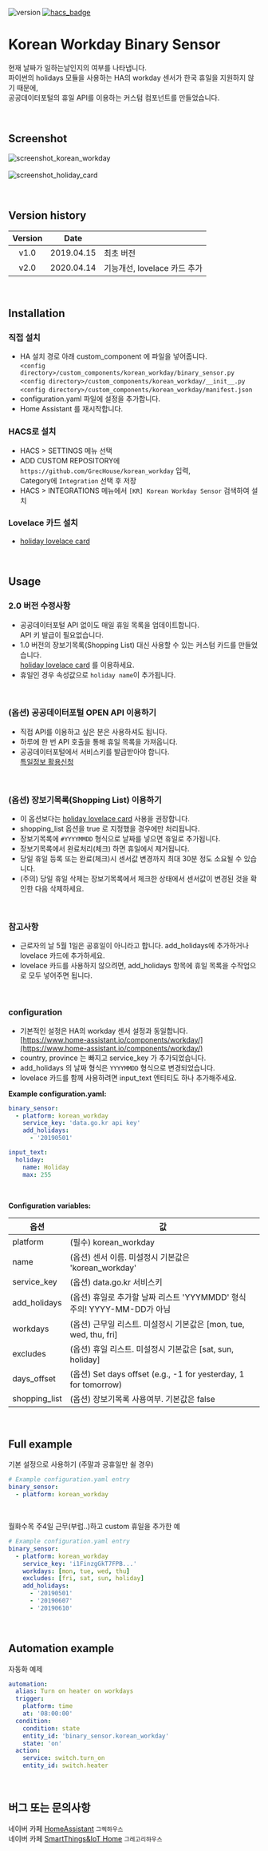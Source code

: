 ![version](https://img.shields.io/badge/version-2.0-blue)
[![hacs_badge](https://img.shields.io/badge/HACS-Custom-orange.svg)](https://github.com/custom-components/hacs)

# Korean Workday Binary Sensor

현재 날짜가 일하는날인지의 여부를 나타냅니다. \
파이썬의 holidays 모듈을 사용하는 HA의 workday 센서가 한국 휴일을 지원하지 않기 때문에, \
공공데이터포털의 휴일 API를 이용하는 커스텀 컴포넌트를 만들었습니다.

<br>

## Screenshot
![screenshot_korean_workday](https://user-images.githubusercontent.com/49514473/79182222-44311080-7e49-11ea-8ccd-5d676027717c.png)\
\
![screenshot_holiday_card](https://user-images.githubusercontent.com/49514473/79179537-cff36e80-7e42-11ea-8214-f42edbbc5703.png)

<br>

## Version history
| Version | Date        |               |
| :-----: | :---------: | ------------- |
| v1.0    | 2019.04.15  | 최초 버전 |
| v2.0    | 2020.04.14  | 기능개선, lovelace 카드 추가 |

<br>


## Installation

### 직접 설치
- HA 설치 경로 아래 custom_component 에 파일을 넣어줍니다.
<br>`<config directory>/custom_components/korean_workday/binary_sensor.py`
<br>`<config directory>/custom_components/korean_workday/__init__.py`
<br>`<config directory>/custom_components/korean_workday/manifest.json`
- configuration.yaml 파일에 설정을 추가합니다.
- Home Assistant 를 재시작합니다.

### HACS로 설치
- HACS > SETTINGS 메뉴 선택
- ADD CUSTOM REPOSITORY에 `https://github.com/GrecHouse/korean_workday` 입력, \
  Category에 `Integration` 선택 후 저장
- HACS > INTEGRATIONS 메뉴에서 `[KR] Korean Workday Sensor` 검색하여 설치

### Lovelace 카드 설치
- [holiday lovelace card](https://github.com/GrecHouse/korean-workday-card)

<br>

## Usage

### 2.0 버전 수정사항
- 공공데이터포털 API 없이도 매일 휴일 목록을 업데이트합니다.\
API 키 발급이 필요없습니다.
- 1.0 버전의 장보기목록(Shopping List) 대신 사용할 수 있는 커스텀 카드를 만들었습니다.\
[holiday lovelace card](https://github.com/GrecHouse/korean-workday-card) 를 이용하세요.
- 휴일인 경우 속성값으로 `holiday name`이 추가됩니다.

<br>

### (옵션) 공공데이터포털 OPEN API 이용하기
- 직접 API를 이용하고 싶은 분은 사용하셔도 됩니다.
- 하루에 한 번 API 호출을 통해 휴일 목록을 가져옵니다.
- 공공데이터포털에서 서비스키를 발급받아야 합니다.\
[특일정보 활용신청](https://www.data.go.kr/dataset/15012690/openapi.do)

<br>

### (옵션) 장보기목록(Shopping List) 이용하기
- 이 옵션보다는 [holiday lovelace card](https://github.com/GrecHouse/korean-workday-card) 사용을 권장합니다.
- shopping_list 옵션을 true 로 지정했을 경우에만 처리됩니다.
- 장보기목록에 `#YYYYMMDD` 형식으로 날짜를 넣으면 휴일로 추가됩니다.
- 장보기목록에서 완료처리(체크) 하면 휴일에서 제거됩니다.
- 당일 휴일 등록 또는 완료(체크)시 센서값 변경까지 최대 30분 정도 소요될 수 있습니다.
- (주의) 당일 휴일 삭제는 장보기목록에서 체크한 상태에서 센서값이 변경된 것을 확인한 다음 삭제하세요.

<br>

### 참고사항
- 근로자의 날 5월 1일은 공휴일이 아니라고 합니다. add_holidays에 추가하거나 lovelace 카드에 추가하세요.
- lovelace 카드를 사용하지 않으려면, add_holidays 항목에 휴일 목록을 수작업으로 모두 넣어주면 됩니다.

<br>


### configuration
- 기본적인 설정은 HA의 workday 센서 설정과 동일합니다.\
[https://www.home-assistant.io/components/workday/](https://www.home-assistant.io/components/workday/)
- country, province 는 빠지고 service_key 가 추가되었습니다.
- add_holidays 의 날짜 형식은 `YYYYMMDD` 형식으로 변경되었습니다.
- lovelace 카드를 함께 사용하려면 input_text 엔티티도 하나 추가해주세요.

**Example configuration.yaml:**
```yaml
binary_sensor:
  - platform: korean_workday
    service_key: 'data.go.kr api key'
    add_holidays:
      - '20190501'

input_text:
  holiday:
    name: Holiday
    max: 255
```
<br>

**Configuration variables:**

|옵션|값|
|--|--|
|platform| (필수) korean_workday |
|name| (옵션) 센서 이름. 미설정시 기본값은 'korean_workday' |
|service_key| (옵션) data.go.kr 서비스키 |
|add_holidays| (옵션) 휴일로 추가할 날짜 리스트 'YYYMMDD' 형식<br>주의! YYYY-MM-DD가 아님 |
|workdays| (옵션) 근무일 리스트. 미설정시 기본값은 [mon, tue, wed, thu, fri] |
|excludes| (옵션) 휴일 리스트. 미설정시 기본값은 [sat, sun, holiday] |
|days_offset| (옵션) Set days offset (e.g., -1 for yesterday, 1 for tomorrow) |
|shopping_list| (옵션) 장보기목록 사용여부. 기본값은 false |

<br>

## Full example

기본 설정으로 사용하기 (주말과 공휴일만 쉴 경우)
```yaml
# Example configuration.yaml entry
binary_sensor:
  - platform: korean_workday
```
<br>

월화수목 주4일 근무(부럽..)하고 custom 휴일을 추가한 예

```yaml
# Example configuration.yaml entry
binary_sensor:
  - platform: korean_workday
    service_key: 'i1FinzgGkT7FPB...'
    workdays: [mon, tue, wed, thu]
    excludes: [fri, sat, sun, holiday]
    add_holidays:
      - '20190501'
      - '20190607'
      - '20190610'
```
<br>

## Automation example
자동화 예제

```yaml
automation:
  alias: Turn on heater on workdays
  trigger:
    platform: time
    at: '08:00:00'
  condition:
    condition: state
    entity_id: 'binary_sensor.korean_workday'
    state: 'on'
  action:
    service: switch.turn_on
    entity_id: switch.heater
```
<br>

## 버그 또는 문의사항
네이버 카페 [HomeAssistant](https://cafe.naver.com/koreassistant/) `그렉하우스` \
네이버 카페 [SmartThings&IoT Home](https://cafe.naver.com/stsmarthome/) `그레고리하우스`


